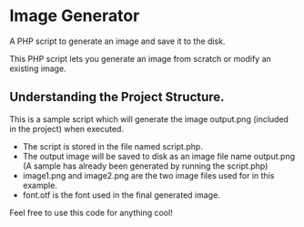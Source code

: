 # Image Generator

A PHP script to generate an image and save it to the disk.

This PHP script lets you generate an image from scratch or modify an existing image.

## Understanding the Project Structure.

This is a sample script which will generate the image output.png (included in the project) when executed.

* The script is stored in the file named script.php.
* The output image will be saved to disk as an image file name output.png (A sample has already been generated by running the script.php)
* image1.png and image2.png are the two image files used for in this example.
* font.otf is the font used in the final generated image.

Feel free to use this code for anything cool!
